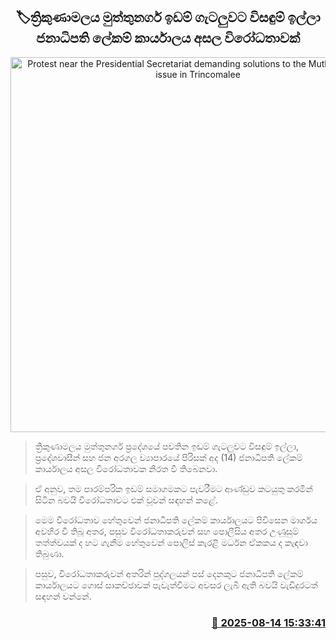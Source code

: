 <p align='center'><b><h2 align='center' title='Protest near the Presidential Secretariat demanding solutions to the Muthunagar land issue in Trincomalee'>🏷ත්‍රිකුණාමලය මුත්තුනගර් ඉඩම් ගැටලුවට විසඳුම් ඉල්ලා ජනාධිපති ලේකම් කාර්යාලය අසල විරෝධතාවක්</h2></b></p>
<p align='center'><img src='https://helakuru.sgp1.cdn.digitaloceanspaces.com/esana/images/lib/muttunagar-case.jpg' width='600' alt='Protest near the Presidential Secretariat demanding solutions to the Muthunagar land issue in Trincomalee'></p>

> ත්‍රිකුණාමලය මුත්තුනගර් ප්‍රදේශයේ පවතින ඉඩම් ගැටලුවට විසඳුම් ඉල්ලා, ප්‍රදේශවාසීන් සහ ජන අරගල ව්‍යාපාරයේ පිරිසක් අද (14) ජනාධිපති ලේකම් කාර්යාලය අසල විරෝධතාවක නිරත වී තිබෙනවා.

> ඒ අනුව, තම පාරම්පරික ඉඩම් සමාගමකට පැවරීමට ආණ්ඩුව කටයුතු කරමින් සිටින බවයි විරෝධතාවට එක් වූවන් සඳහන් කළේ.

> මෙම විරෝධතාව හේතුවෙන් ජනාධිපති ලේකම් කාර්යාලයට පිවිසෙන මාර්ගය අවහිර වී තිබූ අතර, පසුව විරෝධතාකරුවන් සහ පොලීසිය අතර උණුසුම් තත්ත්වයක් ද හට ගැනීම හේතුවෙන් පොලිස් කැරළි මර්ධන ඒකකය ද කැඳවා තිබුණා.

> පසුව, විරෝධතාකරුවන් අතරින් පුද්ගලයන් පස් දෙනකුට ජනාධිපති ලේකම් කාර්යාලයට ගොස් සාකච්ඡාවක් පැවැත්වීමට අවසර ලැබී ඇති බවයි වැඩිදුරටත් සඳහන් වන්නේ.



<h3 align='right'><a href='https://www.helakuru.lk/esana/p/112707/'>📅 2025-08-14 15:33:41</a></h3>
